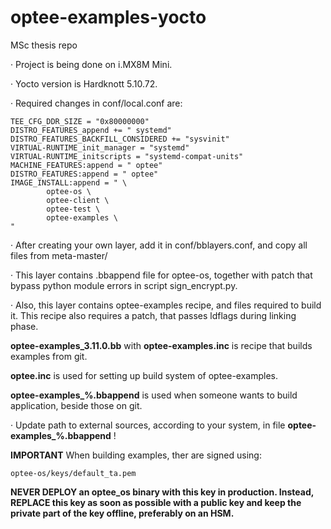 # optee-examples-yocto
MSc thesis repo

&middot; Project is being done on i.MX8M Mini. 

&middot; Yocto version is Hardknott 5.10.72.

&middot; Required changes in conf/local.conf are:

```text
TEE_CFG_DDR_SIZE = "0x80000000"
DISTRO_FEATURES_append += " systemd"
DISTRO_FEATURES_BACKFILL_CONSIDERED += "sysvinit"
VIRTUAL-RUNTIME_init_manager = "systemd"
VIRTUAL-RUNTIME_initscripts = "systemd-compat-units"
MACHINE_FEATURES:append = " optee"
DISTRO_FEATURES:append = " optee"
IMAGE_INSTALL:append = " \
        optee-os \
        optee-client \
        optee-test \
        optee-examples \
"
```

&middot; After creating your own layer, add it in conf/bblayers.conf,
and copy all files from meta-master/

&middot; This layer contains .bbappend file for optee-os, together with patch
that bypass python module errors in script sign_encrypt.py.

&middot; Also, this layer contains optee-examples recipe, and files required to
build it. This recipe also requires a patch, that passes ldflags during
linking phase.

**optee-examples_3.11.0.bb** with **optee-examples.inc** is recipe that builds
examples from git.

**optee.inc** is used for setting up build system of optee-examples.

**optee-examples_%.bbappend** is used when someone wants to build application,
beside those on git.

&middot; Update path to external sources, according to your system, in file
**optee-examples_%.bbappend** !

**IMPORTANT** When building examples, ther are signed using:
```text
optee-os/keys/default_ta.pem
```
**NEVER DEPLOY an optee_os binary with this key in production. Instead, REPLACE 
this key as soon as possible with a public key and keep the private part of 
the key offline, preferably on an HSM.**
